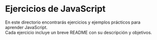 # Ejercicios de JavaScript

En este directorio encontrarás ejercicios y ejemplos prácticos para aprender JavaScript.  
Cada ejercicio incluye un breve README con su descripción y objetivos.
